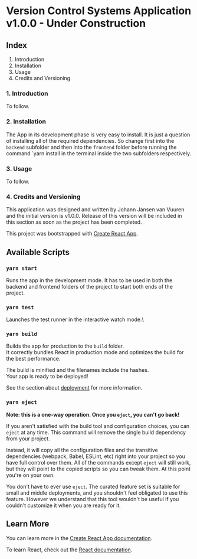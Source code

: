 # Version Control Systems Application v1.0.0  - Under Construction

## Index

1. Introduction
2. Installation
3. Usage
4. Credits and Versioning

### 1. Introduction

To follow.

### 2. Installation

The App in its development phase is very easy to install. It is just a question of installing all of the required dependencies. So change first into the `backend` subfolder and then into the `frontend` folder before running the command `yarn install in the terminal inside the two subfolders respectively.  

### 3. Usage

To follow.

### 4. Credits and Versioning

This application was designed and written by Johann Jansen van Vuuren and the initial version is v1.0.0. Release of this version will be included in this section as soon as the project has been completed.  

This project was bootstrapped with [Create React App](https://github.com/facebook/create-react-app).

## Available Scripts

### `yarn start`

Runs the app in the development mode. It has to be used in both the backend and frontend folders of the project to start both ends of the project.  

### `yarn test`

Launches the test runner in the interactive watch mode.\

### `yarn build`

Builds the app for production to the `build` folder.\
It correctly bundles React in production mode and optimizes the build for the best performance.

The build is minified and the filenames include the hashes.\
Your app is ready to be deployed!

See the section about [deployment](https://facebook.github.io/create-react-app/docs/deployment) for more information.

### `yarn eject`

**Note: this is a one-way operation. Once you `eject`, you can't go back!**

If you aren't satisfied with the build tool and configuration choices, you can `eject` at any time. This command will remove the single build dependency from your project.

Instead, it will copy all the configuration files and the transitive dependencies (webpack, Babel, ESLint, etc) right into your project so you have full control over them. All of the commands except `eject` will still work, but they will point to the copied scripts so you can tweak them. At this point you're on your own.

You don't have to ever use `eject`. The curated feature set is suitable for small and middle deployments, and you shouldn't feel obligated to use this feature. However we understand that this tool wouldn't be useful if you couldn't customize it when you are ready for it.

## Learn More

You can learn more in the [Create React App documentation](https://facebook.github.io/create-react-app/docs/getting-started).

To learn React, check out the [React documentation](https://reactjs.org/).

